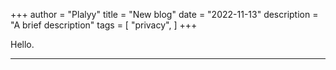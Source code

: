 +++
author = "Plalyy"
title = "New blog"
date = "2022-11-13"
description = "A brief description"
tags = [
    "privacy",
]
+++

Hello.
<!--more-->
---

